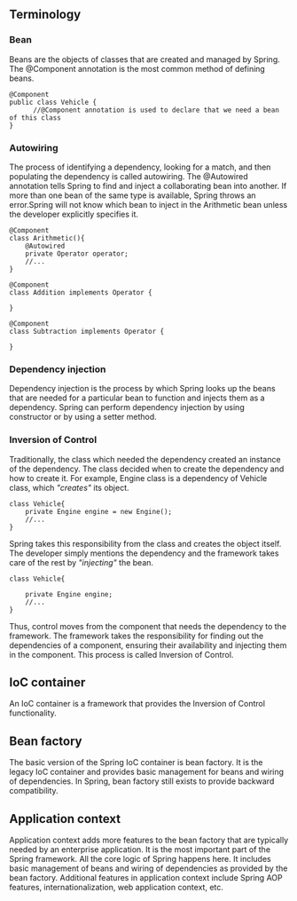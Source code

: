 ## Terminology
### Bean
Beans are the objects of classes that are created and managed by Spring. The @Component annotation is the most common method of defining beans.

```
@Component
public class Vehicle {
      //@Component annotation is used to declare that we need a bean of this class
}
```

### Autowiring
The process of identifying a dependency, looking for a match, and then populating the dependency is called autowiring. The @Autowired annotation tells Spring to find and inject a collaborating bean into another. If more than one bean of the same type is available, Spring throws an error.Spring will not know which bean to inject in the Arithmetic bean unless the developer explicitly specifies it.

```
@Component
class Arithmetic(){
    @Autowired
    private Operator operator;
    //...
}

@Component
class Addition implements Operator {

}

@Component
class Subtraction implements Operator {

}
```

### Dependency injection
Dependency injection is the process by which Spring looks up the beans that are needed for a particular bean to function and injects them as a dependency. Spring can perform dependency injection by using constructor or by using a setter method.

### Inversion of Control
Traditionally, the class which needed the dependency created an instance of the dependency. The class decided when to create the dependency and how to create it. For example, Engine class is a dependency of Vehicle class, which *"creates"* its object.

```
class Vehicle{
    private Engine engine = new Engine();
    //...
}
```
Spring takes this responsibility from the class and creates the object itself. The developer simply mentions the dependency and the framework takes care of the rest by _"injecting"_ the bean.
```
class Vehicle{
 
    private Engine engine;
    //...
}
```

Thus, control moves from the component that needs the dependency to the framework. The framework takes the responsibility for finding out the dependencies of a component, ensuring their availability and injecting them in the component. This process is called Inversion of Control.

## IoC container
An IoC container is a framework that provides the Inversion of Control functionality.


## Bean factory
The basic version of the Spring IoC container is bean factory. It is the legacy IoC container and provides basic management for beans and wiring of dependencies. In Spring, bean factory still exists to provide backward compatibility.

## Application context
Application context adds more features to the bean factory that are typically needed by an enterprise application. It is the most important part of the Spring framework. All the core logic of Spring happens here. It includes basic management of beans and wiring of dependencies as provided by the bean factory. Additional features in application context include Spring AOP features, internationalization, web application context, etc.


